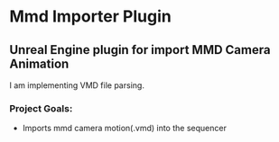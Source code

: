 # Mmd Importer Plugin

## Unreal Engine plugin for import MMD Camera Animation

I am implementing VMD file parsing.

### Project Goals:

- Imports mmd camera motion(.vmd) into the sequencer
